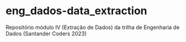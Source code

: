 # eng_dados-data_extraction
Repositório módulo IV (Extração de Dados) da trilha de Engenharia de Dados (Santander Coders 2023)
